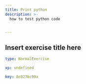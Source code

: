 ```yaml
---
title: Print python
description: >-
  how to test python code


---
```

## Insert exercise title here

```yaml
type: NormalExercise

xp: undefined

key: 8c027bc99a
```













